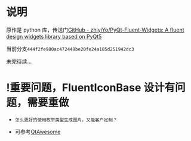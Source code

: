 # 说明

原作是 python 库，传送门[GitHub - zhiyiYo/PyQt-Fluent-Widgets: A fluent design widgets library based on PyQt5](https://github.com/zhiyiYo/PyQt-Fluent-Widgets)

当前分支`444f2fe980ac472449be20fe24a185d251942dc3`

未完待续...

# !重要问题，FluentIconBase 设计有问题，需要重做

- `怎么更好的使用枚举类型生成图片，又能客户定制？`

- 可参考[QtAwesome](https://github.com/gamecreature/QtAwesome)
